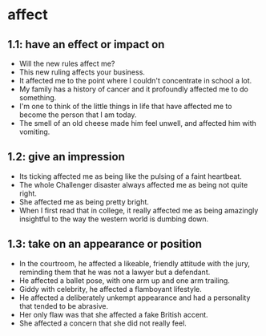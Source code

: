 # affect
## 1.1: have an effect or impact on

  *  Will the new rules affect me?
  *  This new ruling affects your business.
  *  It affected me to the point where I couldn't concentrate in school a lot.
  *  My family has a history of cancer and it profoundly affected me to do something.
  *  I'm one to think of the little things in life that have affected me to become the person that I am today.
  *  The smell of an old cheese made him feel unwell, and affected him with vomiting.

## 1.2: give an impression

  *  Its ticking affected me as being like the pulsing of a faint heartbeat.
  *  The whole Challenger disaster always affected me as being not quite right.
  *  She affected me as being pretty bright.
  *  When I first read that in college, it really affected me as being amazingly insightful to the way the western world is dumbing down.

## 1.3: take on an appearance or position

  *  In the courtroom, he affected a likeable, friendly attitude with the jury, reminding them that he was not a lawyer but a defendant.
  *  He affected a ballet pose, with one arm up and one arm trailing.
  *  Giddy with celebrity, he affected a flamboyant lifestyle.
  *  He affected a deliberately unkempt appearance and had a personality that tended to be abrasive.
  *  Her only flaw was that she affected a fake British accent.
  *  She affected a concern that she did not really feel.
